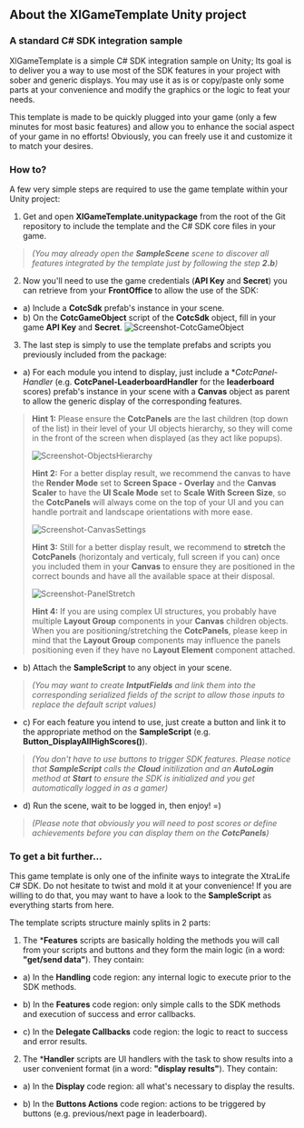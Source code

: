 ## **About the XlGameTemplate Unity project**

### **A standard C# SDK integration sample**

XlGameTemplate is a simple C# SDK integration sample on Unity; Its goal is to deliver you a way to use most of the SDK features in your project with sober and generic displays. You may use it as is or copy/paste only some parts at your convenience and modify the graphics or the logic to feat your needs.

This template is made to be quickly plugged into your game (only a few minutes for most basic features) and allow you to enhance the social aspect of your game in no efforts! Obviously, you can freely use it and customize it to match your desires.

### **How to?**

A few very simple steps are required to use the game template within your Unity project:
1. Get and open **XlGameTemplate.unitypackage** from the root of the Git repository to include the template and the C# SDK core files in your game.
 >*(You may already open the **SampleScene** scene to discover all features integrated by the template just by following the step **2.b**)*
2. Now you'll need to use the game credentials (**API Key** and **Secret**) you can retrieve from your **FrontOffice** to allow the use of the SDK:
- a) Include a **CotcSdk** prefab's instance in your scene.
- b) On the **CotcGameObject** script of the **CotcSdk** object, fill in your game **API Key** and **Secret**.
 ![Screenshot-CotcGameObject](http://gitlab.xtralife.cloud/xtralife/xtralife-unity-gametemplate/raw/master/readme/Screenshot-CotcGameObject.png)
3. The last step is simply to use the template prefabs and scripts you previously included from the package:
- a) For each module you intend to display, just include a **CotcPanel-*Handler** (e.g. **CotcPanel-LeaderboardHandler** for the **leaderboard** scores) prefab's instance in your scene with a **Canvas** object as parent to allow the generic display of the corresponding features.
>**Hint 1:** Please ensure the **CotcPanels** are the last children (top down of the list) in their level of your UI objects hierarchy, so they will come in the front of the screen when displayed (as they act like popups).
>
>![Screenshot-ObjectsHierarchy](http://gitlab.xtralife.cloud/xtralife/xtralife-unity-gametemplate/raw/master/readme/Screenshot-ObjectsHierarchy.png)
>
>**Hint 2:** For a better display result, we recommend the canvas to have the **Render Mode** set to **Screen Space - Overlay** and the **Canvas Scaler** to have the **UI Scale Mode** set to **Scale With Screen Size**, so the **CotcPanels** will always come on the top of your UI and you can handle portrait and landscape orientations with more ease.
>
>![Screenshot-CanvasSettings](http://gitlab.xtralife.cloud/xtralife/xtralife-unity-gametemplate/raw/master/readme/Screenshot-CanvasSettings.png)
>
>**Hint 3:** Still for a better display result, we recommend to **stretch** the **CotcPanels** (horizontaly and verticaly, full screen if you can) once you included them in your **Canvas** to ensure they are positioned in the correct bounds and have all the available space at their disposal.
>
>![Screenshot-PanelStretch](http://gitlab.xtralife.cloud/xtralife/xtralife-unity-gametemplate/raw/master/readme/Screenshot-PanelStretch.png)
>
>**Hint 4:** If you are using complex UI structures, you probably have multiple **Layout Group** components in your **Canvas** children objects. When you are positioning/stretching the **CotcPanels**, please keep in mind that the **Layout Group** components may influence the panels positioning even if they have no **Layout Element** component attached.
- b) Attach the **SampleScript** to any object in your scene.
>*(You may want to create **IntputFields** and link them into the corresponding serialized fields of the script to allow those inputs to replace the default script values)*
- c) For each feature you intend to use, just create a button and link it to the appropriate method on the **SampleScript** (e.g. **Button_DisplayAllHighScores()**).
>*(You don't have to use buttons to trigger SDK features. Please notice that **SampleScript** calls the **Cloud** initilization and an **AutoLogin** method at **Start** to ensure the SDK is initialized and you get automatically logged in as a gamer)*
- d) Run the scene, wait to be logged in, then enjoy! =)
>*(Please note that obviously you will need to post scores or define achievements before you can display them on the **CotcPanels**)*

### **To get a bit further...**

This game template is only one of the infinite ways to integrate the XtraLife C# SDK. Do not hesitate to twist and mold it at your convenience! If you are willing to do that, you may want to have a look to the **SampleScript** as everything starts from here.

The template scripts structure mainly splits in 2 parts:

1. The ***Features** scripts are basically holding the methods you will call from your scripts and buttons and they form the main logic (in a word: **"get/send data"**). They contain:

- a) In the **Handling** code region: any internal logic to execute prior to the SDK methods.

- b) In the **Features** code region: only simple calls to the SDK methods and execution of success and error callbacks.

- c) In the **Delegate Callbacks** code region: the logic to react to success and error results.

2. The ***Handler** scripts are UI handlers with the task to show results into a user convenient format (in a word: **"display results"**). They contain:

- a) In the **Display** code region: all what's necessary to display the results.

- b) In the **Buttons Actions** code region: actions to be triggered by buttons (e.g. previous/next page in leaderboard).
